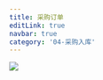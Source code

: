 ```yaml
---
title: 采购订单
editLink: true
navbar: true
category: '04-采购入库'
---
```


![](https://img.springlearn.cn/blog/30b59e08e1427ad8f1bb46ba59717489.png)
